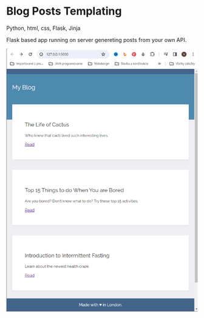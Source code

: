 <h1>Blog Posts Templating</h1>
<p>Python, html, css, Flask, Jinja</p>
<p>Flask based app running on server genereting posts from your own API.</p>
<img src="blog-posts.png">
